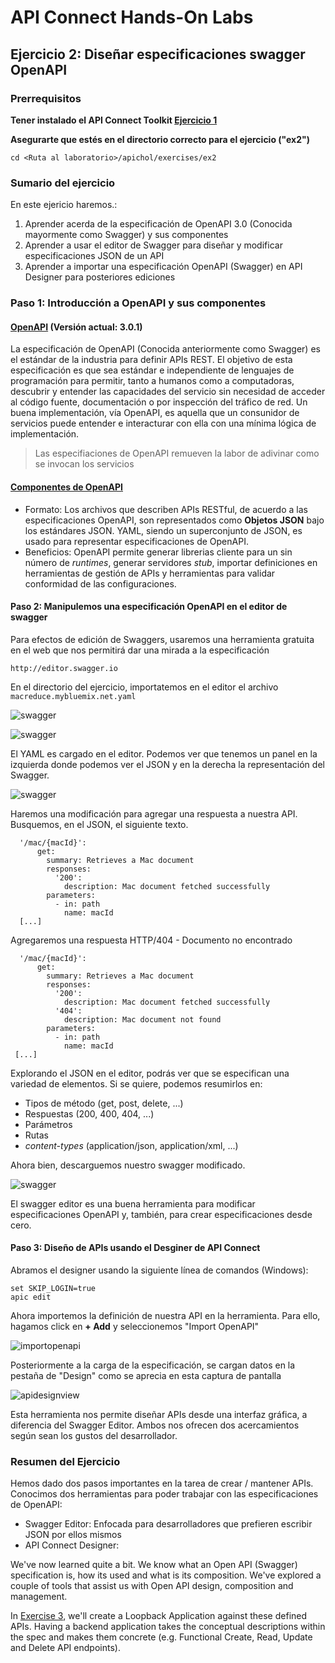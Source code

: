 # API Connect Hands-On Labs

## Ejercicio 2: Diseñar especificaciones swagger OpenAPI

### Prerrequisitos

**Tener instalado el API Connect Toolkit [Ejercicio 1](../ex1)**

**Asegurarte que estés en el directorio correcto para el ejercicio ("ex2")**

```
cd <Ruta al laboratorio>/apichol/exercises/ex2
```

### Sumario del ejercicio

En este ejericio haremos.:

1. Aprender acerda de la especificación de OpenAPI 3.0 (Conocida mayormente como Swagger) y sus componentes
2. Aprender a usar el editor de Swagger para diseñar y modificar especificaciones JSON de un API
3. Aprender a importar una especificación OpenAPI (Swagger) en API Designer para posteriores ediciones

### Paso 1: Introducción a OpenAPI y sus componentes

#### [OpenAPI](https://github.com/OAI/OpenAPI-Specification) (Versión actual: 3.0.1)
La especificación de OpenAPI (Conocida anteriormente como Swagger) es el estándar de la industria para definir APIs REST. El objetivo de esta especificación es que sea estándar e independiente de lenguajes de programación para permitir, tanto a humanos como a computadoras, descubrir y entender las capacidades del servicio sin necesidad de acceder al código fuente, documentación o por inspección del tráfico de red. Un buena implementación, vía OpenAPI, es aquella que un consunidor de servicios puede entender e interacturar con ella con una mínima lógica de implementación.

<blockquote>Las especifiaciones de OpenAPI remueven la labor de adivinar como se invocan los servicios</blockquote>

#### [Componentes de OpenAPI](https://github.com/OAI/OpenAPI-Specification/blob/master/versions/3.0.1.md)

- Formato: Los archivos que describen APIs RESTful, de acuerdo a las especificaciones OpenAPI, son representados como **Objetos JSON** bajo los estándares JSON. YAML, siendo un superconjunto de JSON, es usado para representar especificaciones de OpenAPI.
- Beneficios: OpenAPI permite generar librerias cliente para un sin número de *runtimes*, generar servidores *stub*, importar definiciones en herramientas de gestión de APIs y herramientas para validar conformidad de las configuraciones.

#### Paso 2: Manipulemos una especificación OpenAPI en el editor de swagger

Para efectos de edición de Swaggers, usaremos una herramienta gratuita en el web que nos permitirá dar una mirada a la especificación

```
http://editor.swagger.io
```

En el directorio del ejercicio, importatemos en el editor el archivo ``macreduce.mybluemix.net.yaml``

![swagger](https://raw.githubusercontent.com/surasiterix/apichol/master/images/ex2/swaggerspec_import.png)

![swagger](https://raw.githubusercontent.com/surasiterix/apichol/master/images/ex2/importfile.png)

El YAML es cargado en el editor. Podemos ver que tenemos un panel en la izquierda donde podemos ver el JSON y en la derecha la representación del Swagger.

![swagger](https://raw.githubusercontent.com/surasiterix/apichol/master/images/ex2/macreduce.png)

Haremos una modificación para agregar una respuesta a nuestra API. Busquemos, en el JSON, el siguiente texto.

```
  '/mac/{macId}':
      get:
        summary: Retrieves a Mac document
        responses:
          '200':
            description: Mac document fetched successfully
        parameters:
          - in: path
            name: macId
  [...]
```
Agregaremos una respuesta HTTP/404 - Documento no encontrado 

```
  '/mac/{macId}':
      get:
        summary: Retrieves a Mac document
        responses:
          '200':
            description: Mac document fetched successfully
          '404':
            description: Mac document not found
        parameters:
          - in: path
            name: macId
 [...]
```

Explorando el JSON en el editor, podrás ver que se especifican una variedad de elementos. Si se quiere, podemos resumirlos en:
- Tipos de método (get, post, delete, ...)
- Respuestas (200, 400, 404, ...)
- Parámetros
- Rutas
- *content-types* (application/json, application/xml, ...)

Ahora bien, descarguemos nuestro swagger modificado.

![swagger](https://raw.githubusercontent.com/surasiterix/apichol/master/images/ex2/downloadjson.png)

El swagger editor es una buena herramienta para modificar especificaciones OpenAPI y, también, para crear especificaciones desde cero.

#### Paso 3: Diseño de APIs usando el Desginer de API Connect

Abramos el designer usando la siguiente línea de comandos (Windows):

```
set SKIP_LOGIN=true
apic edit
```

Ahora importemos la definición de nuestra API en la herramienta.  Para ello, hagamos click en **+ Add** y seleccionemos "Import OpenAPI"

![importopenapi](https://raw.githubusercontent.com/surasiterix/apichol/master/images/ex2/importopenapi.png)

Posteriormente a la carga de la especificación, se cargan datos en la pestaña de "Design" como se aprecia en esta captura de pantalla

![apidesignview](https://raw.githubusercontent.com/surasiterix/apichol/master/images/ex2/apidesignview.png)

Esta herramienta nos permite diseñar APIs desde una interfaz gráfica, a diferencia del Swagger Editor. Ambos nos ofrecen dos acercamientos según sean los gustos del desarrollador.

### Resumen del Ejercicio

Hemos dado dos pasos importantes en la tarea de crear / mantener APIs. Conocimos dos herramientas para poder trabajar con las especificaciones de OpenAPI:
- Swagger Editor: Enfocada para desarrolladores que prefieren escribir JSON por ellos mismos
- API Connect Designer: 

We've now learned quite a bit.  We know what an Open API (Swagger) specification is, how its used and what is its composition.  We've explored a couple of tools that assist us with Open API design, composition and management.

In [Exercise 3](../ex3), we'll create a Loopback Application against these defined APIs.  Having a backend application takes the conceptual descriptions within the spec and makes them concrete (e.g. Functional Create, Read, Update and Delete API endpoints).
